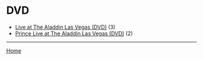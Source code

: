 # DVD

  * [Live at The Aladdin Las Vegas (DVD)](../dvd/live-at-the-aladdin-las-vegas/index.md) (3)
  * [Prince Live at The Aladdin Las Vegas (DVD)](../dvd/prince-live-at-the-aladdin-las-vegas/index.md) (2)

----

[Home](../index.md)
